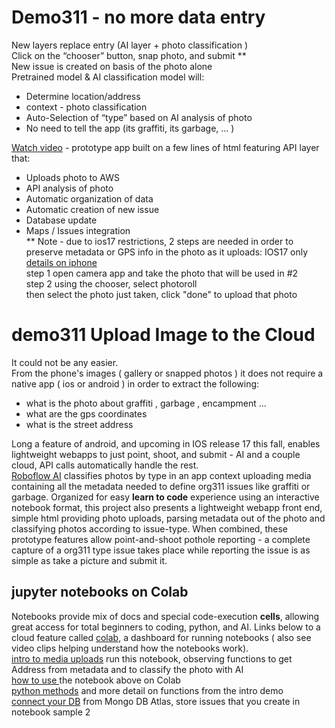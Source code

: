 # Demo311 -  no more data entry 
New layers replace entry (AI layer + photo classification )   
Click on the “chooser” button, snap photo, and submit \**   
New issue is created on basis of the photo alone  
Pretrained model & AI classification model will:
- Determine location/address
- context - photo classification  
- Auto-Selection of “type” based on AI analysis of photo
- No need to tell the app (its graffiti, its garbage, … )

[Watch video](https://youtu.be/EcNZ0R48QLE?t=108) -   prototype app built on a few lines of html featuring API  layer that:
- Uploads photo to AWS
- API analysis of photo 
- Automatic organization of data
- Automatic creation of new issue
- Database update
- Maps / Issues integration  
\** Note - due to ios17 restrictions, 2 steps are needed in order to preserve metadata or GPS info in the photo as it uploads:
  IOS17 only [details on iphone](https://bugs.webkit.org/show_bug.cgi?id=207088#c26)  
       step 1 open camera app and take the photo that will be used in #2  
       step 2 using the chooser, select photoroll  
       then select the photo just taken, click "done" to upload that photo 
# demo311 Upload Image to the Cloud
It could not be any easier.  
From the phone's images ( gallery or snapped photos ) it does not require a native app ( ios or android ) in order to extract the following:
- what is the photo about graffiti , garbage , encampment ...
- what are the gps coordinates
- what is the street address  

Long a feature of android, and upcoming in IOS release 17 this fall, enables lightweight webapps to just point, shoot, and submit - AI and a couple cloud, API calls  automatically handle the rest. 	
 [Roboflow AI](https://roboflow.com/models/classification) classifies photos by type in an app context uploading media containing all the metadata needed to define org311 issues like graffiti or garbage. Organized for easy **learn to code** experience using an interactive notebook format, this project also presents  a lightweight webapp front end, simple html providing photo uploads, parsing metadata out of the photo and classifying photos according to issue-type. When combined, these prototype features allow point-and-shoot pothole reporting - a complete capture of a org311 type issue takes place while reporting the issue is as simple as take a picture and submit it.  
## jupyter notebooks on Colab  
Notebooks provide mix of docs and special code-execution **cells**, allowing great access for total beginners to coding, python, and AI. Links below to a cloud feature called [colab](https://www.androidpolice.com/google-colab-explainer), a dashboard for running notebooks ( also see video clips helping understand how the notebooks work).    
[intro to media uploads](https://colab.research.google.com/github/rowntreerob/demo311/blob/master/photoUpld.ipynb) run this notebook, observing functions to get Address from metadata and to classify the photo with AI   
[how to use ](https://www.loom.com/share/7931a0a6a22041d889f41ffe8899e42c) the notebook above on Colab  
[python methods](https://colab.research.google.com/github/rowntreerob/demo311/blob/master/photUp_V2.ipynb) and more detail on functions from the intro demo  
[connect your DB](https://www.loom.com/share/bcdec71bf2a94cceba1ae2fc67be0606) from Mongo DB Atlas, store issues that you create in notebook sample 2 
